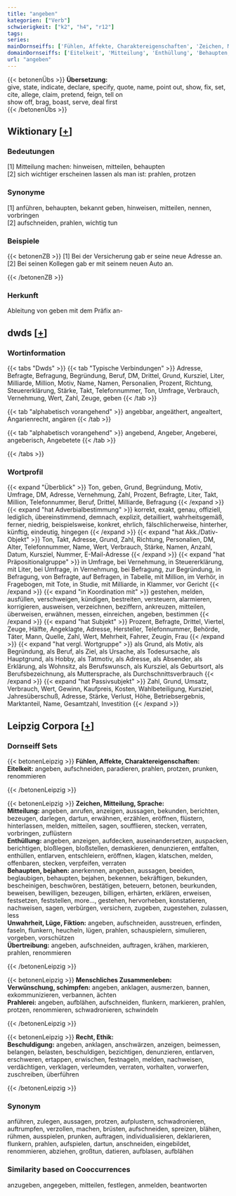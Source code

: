 ```yaml
---
title: "angeben"
kategorien: ["Verb"]
schwierigkeit: ["k2", "h4", "r12"]
tags:
series:
mainDornseiffs: ['Fühlen, Affekte, Charaktereigenschaften', 'Zeichen, Mitteilung, Sprache', 'Menschliches Zusammenleben', 'Recht, Ethik']
domainDornseiffs: ['Eitelkeit', 'Mitteilung', 'Enthüllung', 'Behaupten, bejahen', 'Unwahrheit, Lüge, Fiktion', 'Übertreibung', 'Verwünschung, schimpfen', 'Prahlerei', 'Beschuldigung']
url: "angeben"
---
```


{{< betonenÜbs >}}
**Übersetzung:**  
give, state, indicate, declare, specify, quote, name, point out, show, fix, set, cite, allege, claim, pretend, feign, tell on  
show off, brag, boast, serve, deal first  
{{< /betonenÜbs >}}

## Wiktionary [[+](https://de.wiktionary.org/wiki/angeben)]

### Bedeutungen
[1] Mitteilung machen: hinweisen, mitteilen, behaupten  
[2] sich wichtiger erscheinen lassen als man ist: prahlen, protzen  

### Synonyme
[1] anführen, behaupten, bekannt geben, hinweisen, mitteilen, nennen, vorbringen  
[2] aufschneiden, prahlen, wichtig tun  

### Beispiele
{{< betonenZB >}}
[1] Bei der Versicherung gab er seine neue Adresse an.  
[2] Bei seinen Kollegen gab er mit seinem neuen Auto an.  

{{< /betonenZB >}}
### Herkunft
Ableitung von geben mit dem Präfix an-  



## dwds [[+](https://www.dwds.de/wb/angeben)]

### Wortinformation
{{< tabs "Dwds" >}}
{{< tab "Typische Verbindungen" >}}
Adresse, Befragte, Befragung, Begründung, Beruf, DM, Drittel, Grund, Kursziel, Liter, Milliarde, Million, Motiv, Name, Namen, Personalien, Prozent, Richtung, Steuererklärung, Stärke, Takt, Telefonnummer, Ton, Umfrage, Verbrauch, Vernehmung, Wert, Zahl, Zeuge, geben
{{< /tab >}}

{{< tab "alphabetisch vorangehend" >}}
angebbar, angeäthert, angealtert, Angarienrecht, angären
{{< /tab >}}

{{< tab "alphabetisch vorangehend" >}}
angebend, Angeber, Angeberei, angeberisch, Angebetete
{{< /tab >}}

{{< /tabs >}}

### Wortprofil
{{< expand "Überblick" >}} Ton, geben, Grund, Begründung, Motiv, Umfrage, DM, Adresse, Vernehmung, Zahl, Prozent, Befragte, Liter, Takt, Million, Telefonnummer, Beruf, Drittel, Milliarde, Befragung {{< /expand >}}
{{< expand "hat Adverbialbestimmung" >}} korrekt, exakt, genau, offiziell, lediglich, übereinstimmend, demnach, explizit, detailliert, wahrheitsgemäß, ferner, niedrig, beispielsweise, konkret, ehrlich, fälschlicherweise, hinterher, künftig, eindeutig, hingegen {{< /expand >}}
{{< expand "hat Akk./Dativ-Objekt" >}} Ton, Takt, Adresse, Grund, Zahl, Richtung, Personalien, DM, Alter, Telefonnummer, Name, Wert, Verbrauch, Stärke, Namen, Anzahl, Datum, Kursziel, Nummer, E-Mail-Adresse {{< /expand >}}
{{< expand "hat Präpositionalgruppe" >}} in Umfrage, bei Vernehmung, in Steuererklärung, mit Liter, bei Umfrage, in Vernehmung, bei Befragung, zur Begründung, in Befragung, von Befragte, auf Befragen, in Tabelle, mit Million, im Verhör, in Fragebogen, mit Tote, in Studie, mit Milliarde, in Klammer, vor Gericht {{< /expand >}}
{{< expand "in Koordination mit" >}} gestehen, melden, ausfüllen, verschweigen, kündigen, bestreiten, versteuern, alarmieren, korrigieren, ausweisen, verzeichnen, beziffern, ankreuzen, mitteilen, überweisen, erwähnen, messen, einreichen, angeben, bestimmen {{< /expand >}}
{{< expand "hat Subjekt" >}} Prozent, Befragte, Drittel, Viertel, Zeuge, Hälfte, Angeklagte, Adresse, Hersteller, Telefonnummer, Behörde, Täter, Mann, Quelle, Zahl, Wert, Mehrheit, Fahrer, Zeugin, Frau {{< /expand >}}
{{< expand "hat vergl. Wortgruppe" >}} als Grund, als Motiv, als Begründung, als Beruf, als Ziel, als Ursache, als Todesursache, als Hauptgrund, als Hobby, als Tatmotiv, als Adresse, als Absender, als Erklärung, als Wohnsitz, als Berufswunsch, als Kursziel, als Geburtsort, als Berufsbezeichnung, als Muttersprache, als Durchschnittsverbrauch {{< /expand >}}
{{< expand "hat Passivsubjekt" >}} Zahl, Grund, Umsatz, Verbrauch, Wert, Gewinn, Kaufpreis, Kosten, Wahlbeteiligung, Kursziel, Jahresüberschuß, Adresse, Stärke, Verlust, Höhe, Betriebsergebnis, Marktanteil, Name, Gesamtzahl, Investition {{< /expand >}}

## Leipzig Corpora [[+](https://corpora.uni-leipzig.de/en/res?word=angeben&corpusId=deu_newscrawl-public_2018)]

### Dornseiff Sets
{{< betonenLeipzig >}}
**Fühlen, Affekte, Charaktereigenschaften:**  
**Eitelkeit:** angeben, aufschneiden, paradieren, prahlen, protzen, prunken, renommieren  

{{< /betonenLeipzig >}}


{{< betonenLeipzig >}}
**Zeichen, Mitteilung, Sprache:**  
**Mitteilung:** angeben, anrufen, anzeigen, aussagen, bekunden, berichten, bezeugen, darlegen, dartun, erwähnen, erzählen, eröffnen, flüstern, hinterlassen, melden, mitteilen, sagen, soufflieren, stecken, verraten, vorbringen, zuflüstern  
**Enthüllung:** angeben, anzeigen, aufdecken, auseinandersetzen, auspacken, berichtigen, bloßlegen, bloßstellen, demaskieren, denunzieren, entfalten, enthüllen, entlarven, entschleiern, eröffnen, klagen, klatschen, melden, offenbaren, stecken, verpfeifen, verraten  
**Behaupten, bejahen:** anerkennen, angeben, aussagen, beeiden, beglaubigen, behaupten, bejahen, bekennen, bekräftigen, bekunden, bescheinigen, beschwören, bestätigen, beteuern, betonen, beurkunden, beweisen, bewilligen, bezeugen, billigen, erhärten, erklären, erweisen, festsetzen, feststellen, more..., gestehen, hervorheben, konstatieren, nachweisen, sagen, verbürgen, versichern, zugeben, zugestehen, zulassen, less  
**Unwahrheit, Lüge, Fiktion:** angeben, aufschneiden, ausstreuen, erfinden, faseln, flunkern, heucheln, lügen, prahlen, schauspielern, simulieren, vorgeben, vorschützen  
**Übertreibung:** angeben, aufschneiden, auftragen, krähen, markieren, prahlen, renommieren  

{{< /betonenLeipzig >}}


{{< betonenLeipzig >}}
**Menschliches Zusammenleben:**  
**Verwünschung, schimpfen:** angeben, anklagen, ausmerzen, bannen, exkommunizieren, verbannen, ächten  
**Prahlerei:** angeben, aufblähen, aufschneiden, flunkern, markieren, prahlen, protzen, renommieren, schwadronieren, schwindeln  

{{< /betonenLeipzig >}}


{{< betonenLeipzig >}}
**Recht, Ethik:**  
**Beschuldigung:** angeben, anklagen, anschwärzen, anzeigen, beimessen, belangen, belasten, beschuldigen, bezichtigen, denunzieren, entlarven, erschweren, ertappen, erwischen, festnageln, melden, nachweisen, verdächtigen, verklagen, verleumden, verraten, vorhalten, vorwerfen, zuschreiben, überführen  

{{< /betonenLeipzig >}}

### Synonym
anführen, zulegen, aussagen, protzen, aufplustern, schwadronieren, auftrumpfen, verzollen, machen, brüsten, aufschneiden, spreizen, blähen, rühmen, ausspielen, prunken, auftragen, individualisieren, deklarieren, flunkern, prahlen, aufspielen, dartun, anschneiden, eingebildet, renommieren, abziehen, großtun, datieren, aufblasen, aufblähen


### Similarity based on Cooccurrences
anzugeben, angegeben, mitteilen, festlegen, anmelden, beantworten

